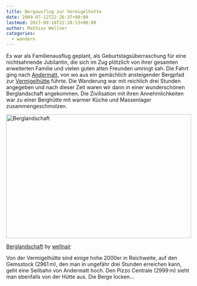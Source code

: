 ```yaml
---
title: Bergausflug zur Vermigelhütte
date: 2009-07-12T22:26:37+00:00
lastmod: 2017-09-18T22:28:53+00:00
author: Mathias Wellner
categories:
  - wandern
---
```

Es war als Familienausflug geplant, als Geburtstagsüberraschung für eine nichtsahnende Jubilantin, die sich im Zug plötzlich von ihrer gesamten erweiterten Familie und vielen guten alten Freunden umringt sah. Die Fahrt ging nach [Andermatt](http://de.wikipedia.org/wiki/Andermatt), von wo aus ein gemächlich ansteigender Bergpfad zur [Vermigelhütte](http://www.vs-wallis.ch/uri/huetverz/vermigel.html) führte. Die Wanderung war mit reichlich drei Stunden angegeben und nach dieser Zeit waren wir dann in einer wunderschönen Berglandschaft angekommen. Die Zivilisation mit ihren Annehmlichkeiten war zu einer Berghütte mit warmer Küche und Massenlager zusammengeschmolzen.

<div style="width: 510px" class="wp-caption aligncenter">
  <a href="http://www.flickr.com/photos/mwellner/3717937024/"><img alt="Berglandschaft" src="http://farm3.static.flickr.com/2471/3717937024_cd4ec51f65.jpg" title="Berglandschaft" width="500" height="335" /></a>
  
  <p class="wp-caption-text">
    <a href="http://www.flickr.com/photos/mwellner/3717937024/">Berglandschaft</a> by <a href="https://www.flickr.com/photos/mwellner/">wellnair</a>
  </p>
</div>

Von der Vermigelhütte sind einige hohe 2000er in Reichweite, auf den Gemsstock (2961&thinsp;m), den man in ungefähr drei Stunden erreichen kann, geht eine Seilbahn von Andermatt hoch. Den Pizzo Centrale (2999&thinsp;m) sieht man ebenfalls von der Hütte aus. Die Berge locken&#8230;
